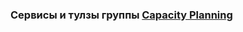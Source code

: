 ### Сервисы и тулзы группы [Capacity Planning](https://abc.yandex-team.ru/services/capacity-planning/)
